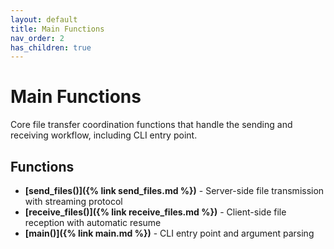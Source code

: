 ```yaml
---
layout: default
title: Main Functions
nav_order: 2
has_children: true
---
```


# Main Functions

Core file transfer coordination functions that handle the sending and receiving workflow, including CLI entry point.

## Functions

- **[send_files()]({% link send_files.md %})** - Server-side file transmission with streaming protocol
- **[receive_files()]({% link receive_files.md %})** - Client-side file reception with automatic resume
- **[main()]({% link main.md %})** - CLI entry point and argument parsing
